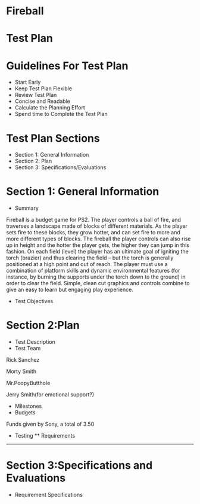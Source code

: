 # Fireball

# Test Plan

# Guidelines For Test Plan
* Start Early
* Keep Test Plan Flexible
* Review Test Plan
* Concise and Readable
* Calculate the Planning Effort
* Spend time to Complete the Test Plan

# Test Plan Sections
* Section 1: General Information
* Section 2: Plan
* Section 3: Specifications/Evaluations

# Section 1: General Information
* Summary

Fireball is a budget game for PS2. The player controls a ball of fire, and traverses a landscape made of blocks of different materials. As the player sets fire to these blocks, they grow hotter, and can set fire to more and more different types of blocks. The fireball the player controls can also rise up in height and the hotter the player gets, the higher they can jump in this fashion.
On each field (level) the player has an ultimate goal of igniting the torch (brazier) and thus clearing the field – but the torch is generally positioned at a high point and out of reach. The player must use a combination of platform skills and dynamic environmental features (for instance, by burning the supports under the torch down to the ground) in order to clear the field.
Simple, clean cut graphics and controls combine to give an easy to learn but engaging play experience.
* Test Objectives


# Section 2:Plan
* Test Description
* Test Team

Rick Sanchez

Morty Smith

Mr.PoopyButthole

Jerry Smith(for emotional support?)
* Milestones
* Budgets

Funds given by Sony, a total of 3.50

* Testing 
** Requirements
***

# Section 3:Specifications and Evaluations
* Requirement Specifications

